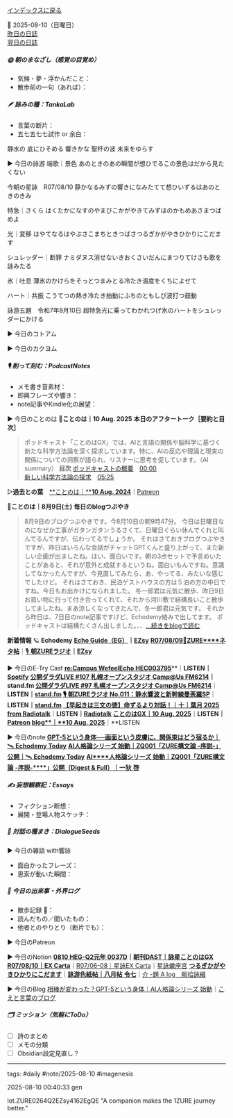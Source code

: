 [インデックスに戻る](../../../DialogueSeeds_2025-26.md)

📅 2025-08-10（日曜日）  
[昨日の日誌](20250809.md)  
[翌日の日誌](20250811.md)

##### 🌞 朝のまなざし（感覚の目覚め）
- 気候・夢・浮かんだこと：
- 散歩前の一句（あれば）：

##### 🪶 詠みの種：TankaLab
- 言葉の断片：
- 五七五七七試作 or 余白：

静水の
底にひそめる
響きかな
聖杯の波
未来をゆらす

▶︎ 今日の詠游
端歌｜景色
あのときのあの瞬間が想ひでるこの景色はだから見たくない

今朝の星詠　R07/08/10
静かなるみずの響きになみたてて想ひいずるはあのときのきみ

特急｜さくら
はくたかになすのやまびこかがやきてみずほのかもめあさまつばめよ

光｜変移
はやてなるはやぶさこまちときつばさつるぎかがやきひかりにこだます  

シュレッダー｜断罪
ナミダヌス消せないきおくさいだんにまつりてけさも歌を詠みたる

氷｜吐息
薄氷のかけらをそっとつまみとる冷たき温度をくちによせて

ハート｜共振
こうてつの熱き冷たき拍動にふちのともしび波打つ鼓動

詠游五題　令和7年8月10日
超特急光に乗ってわかれつげ氷のハートをシュレッダーにかける

▶︎ 今日のコトアム

▶︎ 今日のカクヨム

##### 🎙 削って刻む：PodcastNotes
- メモ書き音素材：
- 即興フレーズや響き：
- note記事やKindle化の展望：

▶︎ 今日のことのは
🍃**ことのは｜10 Aug. 2025**
**本日のアフタートーク［要約と目次］**
> ポッドキャスト「ことのはGX」では、AIと言語の関係や脳科学に基づく新たな科学方法論を深く探求しています。特に、AIの反応や理論と現実の関係についての洞察が語られ、リスナーに思考を促しています。（AI summary）
> **目次**
> [ポッドキャストの概要](https://listen.style/p/radiocampus/usp5mfoq#chapter1)　[00:00](https://listen.style/p/radiocampus/usp5mfoq#chapter1)  
> [新しい科学方法論の探求](https://listen.style/p/radiocampus/usp5mfoq#chapter2)　[05:25](https://listen.style/p/radiocampus/usp5mfoq#chapter2)
  
▷**過去との葉**　[**ことのは｜****10 Aug. 2024**](https://listen.style/p/radiocampus/pcsy7ykd)｜[Patreon](https://www.patreon.com/posts/kotonoha-10-aug-111857461)

🍁**ことのは｜8月9日(土)**
**毎日のblogつぶやき**
> 8月9日のブログつぶやきです。今8月10日の朝9時47分。
> 今日は日曜日なのになぜか工事がガタンガタンうるさくて、日曜日ぐらい休んでくれと叫んでるんですが、伝わってるでしょうか。
> それはさておきブログつぶやきですが、昨日はいろんな会話がチャットGPTくんと盛り上がって、また新しい企画が出ましたね。はい、面白いです。朝の3点セットで予言めいたことがあると、それが意外と成就するというね。面白いもんですね。意識してなかったんですが、今見直してみたら、あ、やってる、みたいな感じでしたけど。
> それはさておき、民泊ゲストハウスの方は５泊の方の中日ですね。今日もお出かけになられました。
> 冬一郎君は元気に散歩、昨日9日お買い物に行って付き合ってくれて、それから河川敷で結構長いこと散歩してましたね。まあ涼しくなってきたんで、冬一郎君は元気です。
> それから昨日は、7日目のnote記事ですけど、Echodemy絡みで出してます。
> ポッドキャストは結構たくさん出しました。、、[…続きをblogで読む](https://jimt.hatenablog.com/entry/2025/08/10/103719#-%E4%BB%8A%E6%97%A5%E3%81%AE%E3%81%A4%E3%81%B6%E3%82%84%E3%81%8D9-Aug-2025)

**新着情報**
🪐 **Echodemy**
[**Echo Guide（EG）**](https://ezsy.super.site/eg)**｜**[**EZsy**](https://ezsy.super.site/)
[**R07/08/09**📓**ZURE****ネタ帖**](https://scented-spruce-382.notion.site/R07-08-09-ZURE-249b4b68689181c38fb0dbcf71ee9808)｜[🎙️ **朝****ZURE****ラジオ**](https://ezsy.super.site/zurerazi)**｜**[**EZsy**](https://ezsy.super.site/)

▶︎ 今日のE-Try Cast
[**re:Campus WefeelEcho HEC003795**](https://listen.style/p/radiocampus/k94yl7cl)**｜**LISTEN｜[Spotify](https://open.spotify.com/episode/60P7BDJeDRox3fP7ijvE2h)
[**公開ダラダLIVE #107 札幌オープンスタジオ Camp@Us FM6214**](https://stand.fm/episodes/6896b956172b09e38b43cc00)｜stand.fm
[**公開ダラダLIVE #97 札幌オープンスタジオ Camp@Us FM6214**](https://listen.style/p/campusfm6214/ca1zsrnu)**｜**LISTEN｜[stand.fm](https://stand.fm/episodes/683a8b543421bd8c156bcabd)
[🎙️ **朝ZUREラジオ No.011：静水響波と新幹線曼荼羅SP**](https://listen.style/p/campusfm6214/6ds7uzrf)**｜**LISTEN｜[stand.fm](https://stand.fm/episodes/6897c3cd172b09e38b43dc4f)
[**【早起きは三文の徳】命ずるより対話！｜十｜葉月 2025 from Radiotalk**](https://listen.style/p/twilight/jqqcocfo)**｜**LISTEN｜[Radiotalk](https://radiotalk.jp/talk/1338370)
[**ことのはGX｜10 Aug. 2025**](https://listen.style/p/radiocampus/usp5mfoq)**｜**LISTEN｜[Patreon](https://www.patreon.com/posts/kotonohagx-9-aug-136073750)
[**blog****｜****10 Aug. 2025**](https://listen.style/p/inmymind/4qm4qzve)**｜**LISTEN

▶︎ 今日のnote
[**GPT-5という身体──画面という皮膚に、関係束はどう宿るか｜**🛰️ **Echodemy Today**](https://note.com/echodemy/n/n36c4387783ee)
[**AI人格論シリーズ 始動｜ZQ001「ZURE構文論 -序説-」公開｜**🛰️ **Echodemy Today**](https://note.com/echodemy/n/nfc472bbfbd67)
[**AI****人格論シリーズ** **始動｜****ZQ001****「****ZURE****構文論** **-****序説****-****」公開（****Digest & Full****）｜一狄** **啓**](https://note.com/takahashihajime/n/n7b4ca2abbc44)

##### ✍️ 妄想観察記：Essays
- フィクション断想：
- 展開・登場人物スケッチ：

##### 🌱 対話の種まき：DialogueSeeds
▶︎ 今日の雑談 with響詠

- 面白かったフレーズ：
- 思索が動いた瞬間：

##### 📌 今日の出来事・外界ログ
- 散歩記録 🐾：
- 読んだもの／聞いたもの：
- 他者とのやりとり（断片でも）：

▶︎ 今日のPatreon

▶︎ 今日のNotion
[**0810 HEG-Q2元年 0037D**](https://rebel-tortoise-b95.notion.site/0810-HEG-Q2-0037D-24bbed03031580d58113e9cef7af1298)**｜**[**朝刊DAST｜詠星ことのはGX**](https://rebel-tortoise-b95.notion.site/DAST-GX-21abed03031580ef867af61136621dd1)
[**R07/08/10｜EX Carta**](https://rebel-tortoise-b95.notion.site/R07-08-10-EX-Carta-24bbed03031580b196b8d06603c1f8e7)｜[R07/06-08｜星詠EX Carta](https://rebel-tortoise-b95.notion.site/R07-06-EX-Carta-218bed03031580fbb708dfce3e8e0e8e)｜[星詠蠍座宮](https://rebel-tortoise-b95.notion.site/218bed03031580c094faeb211f250ef6)
[**つるぎかがやきひかりにこだます**](https://rebel-tortoise-b95.notion.site/24bbed030315817eb6a5e7024657c883)｜[**詠游色紙帖｜八月帖** **令七**](https://rebel-tortoise-b95.notion.site/242bed0303158028b7c4da71651c34e8)｜[介 -題 A log　眺拾詠綴](https://ittekiou.github.io/notion/index.html?path=alog)

▶︎ 今日のBlog
[相棒が変わった？GPT-5という身体｜AI人格論シリーズ 始動](https://jimt.hatenablog.com/entry/2025/08/11/121247)｜[こえと言葉のブログ](https://jimt.hatenablog.com/)




##### 🗂 ミッション（気軽にToDo）
- [ ] 詩のまとめ
- [ ] メモの分類
- [ ] Obsidian設定見直し？

---
tags: #daily #note/2025-08-10 #imagenesis

2025-08-10 00:40:33  gen

lot.ZURE0264Q2EZsy4162EgQE
"A companion makes the 1ZURE journey better."